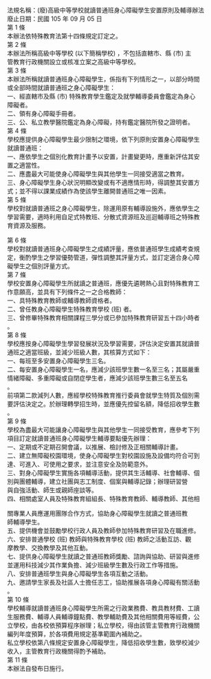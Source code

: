 法規名稱：(廢)高級中等學校就讀普通班身心障礙學生安置原則及輔導辦法  
廢止日期：民國 105 年 09 月 05 日  
第 1 條  
本辦法依特殊教育法第十四條規定訂定之。  
第 2 條  
本辦法所稱高級中等學校 (以下簡稱學校) ，不包括直轄市、縣 (市) 主  
管教育行政機關設立或核准立案之高級中等學校。  
第 3 條  
本辦法所稱就讀普通班身心障礙學生，係指有下列情形之一，以部分時間  
或全部時間就讀普通班之身心障礙學生：  
一、經直轄市及縣 (市) 特殊教育學生鑑定及就學輔導委員會鑑定為身心  
障礙者。  
二、領有身心障礙手冊者。  
三、公、私立教學醫院鑑定為身心障礙，持有鑑定醫院所發之證明者。  
第 4 條  
學校應提供身心障礙學生最少限制之環境，依下列原則安置身心障礙學生  
就讀普通班：  
一、應依學生之個別化教育計畫予以安置，計畫變更時，應重新評估其安  
置之適當性。  
二、應盡最大可能使身心障礙學生與其他學生一同接受適當之教育。  
三、身心障礙學生身心狀況明顯改變或有不適應情形時，得調整其安置方  
式；並不得以課業成績作為使該學生離開普通班之唯一因素。  
第 5 條  
學校對就讀普通班之身心障礙學生，除運用原有輔導設施外，應依學生之  
學習需要，適時利用自足式特教班、分散式資源班及巡迴輔導班之特殊教  
育資源及服務。  


第 6 條  
學校對就讀普通班身心障礙學生之成績評量，應依普通班學生成績考查規  
定，衡酌學生之學習優勢管道，彈性調整其評量方式，並訂定適合身心障  
礙學生之個別評量方式。  
第 7 條  
學校安置身心障礙學生所就讀之普通班，應優先遴聘熱心且對特殊教育工  
作意願高，並具有下列條件之一之合格教師：  
一、具特殊教育教師或輔導教師資格者。  
二、曾任教身心障礙學生特殊教育學校 (班) 者。  
三、曾修畢特殊教育相關課程三學分或已參加特殊教育研習五十四小時者  
。  
第 8 條  
學校應按身心障礙學生學習發展狀況及學習需要，評估決定安置其就讀普  
通班之適當班級，並減少班級人數，其核算方式如下：  
一、每班至多安置身心障礙學生三名。  
二、每安置身心障礙學生一名，應減少該班學生數一名至三名；其屬嚴重  
情緒障礙、多重障礙或自閉症學生者，應減少該班學生數三名至五名  
。  
前項第二款減列人數，應經學校特殊教育推行委員會就學生特質及個別需  
要評估決定之。於辦理轉學招生時，並應優先控留名額，降低招收學生數  
。  
第 9 條  
學校為盡最大可能讓身心障礙學生與其他學生一同接受教育，應參考下列  
項目訂定就讀普通班身心障礙學生輔導要點優先辦理：  
一、定期或不定期召開會議，以推展、檢討修及正相關輔導計畫。  
二、建立無障礙校園環境，使身心障礙學生對校園設施及設備均符合可到  
達、可進入、可使用之要求，並注意安全及防範意外。  
三、對身心障礙學生實施各項輔導活動，提供其生活輔導、社會輔導、個  
別與團體輔導，建立社團與志工制度、個案與輔導記錄；辦理研習營  
與自強活動、師生或親師座談等。  
四、相關處室人員及特殊教育組組長、特殊教育教師、輔導教師、其他相  


關專業人員應運用團隊合作方式，協助身心障礙學生就讀之普通班教  
師輔導學生。  
五、提供機會並鼓勵學校行政人員及教師參加特殊教育研習及在職進修。  
六、安排普通學校 (班) 教師與特殊教育學校 (班) 教師之活動互訪、觀  
摩教學、交換教學及其他互動。  
七、提供身心障礙學生就讀之普通班教師獎勵、諮詢與協助、研習與進修  
並運用科技減少其作業負擔、減少班級學生數及行政工作等措施。  
八、安排普通班學生與身心障礙學生各項互動之活動。  
九、邀請學生家長及社區人士擔任志工，協助推展各項身心障礙有關活動  
。  
第 10 條  
學校輔導就讀普通班身心障礙學生所需之行政業務費、教具教材費、工讀  
生服務費、輔導人員輔導鐘點費、教學輔助費及其他相關費用等經費，公  
立學校，由各校依預算程序辦理；私立學校，得由該管主管教育行政機關  
編列年度預算，於各項費用規定基準範圍內補助之。  
私立學校依第八條規定安置身心障礙學生，降低招收學生數，致學校減少  
收入，主管教育行政機關得酌予補助。  
第 11 條  
本辦法自發布日施行。  


